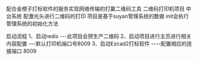 配合金橙子打标软件的服务实现网络传输的打赢二维码工具
二维码打印机项目 中台系统 配激光头进行二维码的打印 项目是基于suyan管理系统的数据 init会执行管理系统的初始化方法

启动流程 1、启动redis ---此项目会预生产二维码 2、启动项目进行主页进行相关内容配置 ---默认打印机端口号8009 3、启动Ezcad2打标软件 ----配置相应的连接端口 8009
